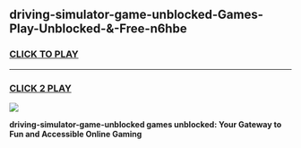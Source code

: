 
## driving-simulator-game-unblocked-Games-Play-Unblocked-&-Free-n6hbe
<h3>
<a href="https://premium76.site?title=driving-simulator-game-unblocked&ref=24A">CLICK TO PLAY</a></h3>
<hr>

<h3>
<a href="https://premium76.site?title=driving-simulator-game-unblocked&ref=24A">CLICK 2 PLAY</a>
  
</h3>

<a href="https://premium76.site?title=driving-simulator-game-unblocked&ref=24A"><img src="https://clearcache.store/games.png"></a>


**driving-simulator-game-unblocked games unblocked: Your Gateway to Fun and Accessible Online Gaming**
